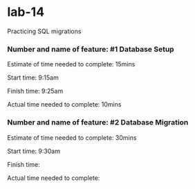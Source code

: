 # lab-14
Practicing SQL migrations

### Number and name of feature: #1 Database Setup

  Estimate of time needed to complete: 15mins

  Start time: 9:15am

  Finish time: 9:25am

  Actual time needed to complete: 10mins

### Number and name of feature: #2 Database Migration

  Estimate of time needed to complete: 30mins

  Start time: 9:30am

  Finish time: 

  Actual time needed to complete: